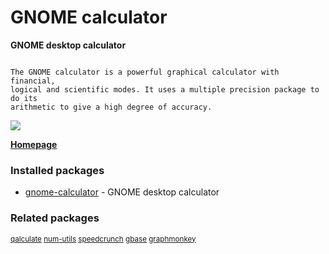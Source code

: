 # GNOME calculator

__GNOME desktop calculator__

```

The GNOME calculator is a powerful graphical calculator with financial,
logical and scientific modes. It uses a multiple precision package to do its
arithmetic to give a high degree of accuracy.

```

[![](https://screenshots.debian.net/thumbnail/gnome-calculator/)](https://screenshots.debian.net/screenshot/gnome-calculator/)



**[Homepage](https://wiki.gnome.org/Apps/Calculator)**

### Installed packages

* [gnome-calculator](https://packages.debian.org/stretch/gnome-calculator) - GNOME desktop calculator

### Related packages

<sub> [qalculate](https://packages.debian.org/stretch/qalculate) [num-utils](https://packages.debian.org/stretch/num-utils) [speedcrunch](https://packages.debian.org/stretch/speedcrunch) [gbase](https://packages.debian.org/stretch/gbase) [graphmonkey](https://packages.debian.org/stretch/graphmonkey)  </sub>
